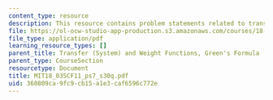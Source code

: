 ```yaml
---
content_type: resource
description: This resource contains problem statements related to transfer functions.
file: https://ol-ocw-studio-app-production.s3.amazonaws.com/courses/18-03sc-differential-equations-fall-2011/360809ca9fc9cb15a1e3caf6596c772e_MIT18_03SCF11_ps7_s30q.pdf
file_type: application/pdf
learning_resource_types: []
parent_title: Transfer (System) and Weight Functions, Green's Formula
parent_type: CourseSection
resourcetype: Document
title: MIT18_03SCF11_ps7_s30q.pdf
uid: 360809ca-9fc9-cb15-a1e3-caf6596c772e
---
```

